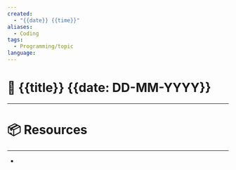 ```yaml
---
created:
  - "{{date}} {{time}}"
aliases:
  - Coding
tags:
  - Programming/topic
language:
---
```

# 📃 {{title}} {{date: DD-MM-YYYY}}

---


# 📦 Resources
---
- 
